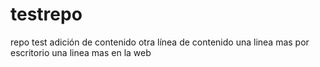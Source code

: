# testrepo
repo test
adición de contenido
otra línea de contenido
una linea mas por escritorio
una linea mas en la web